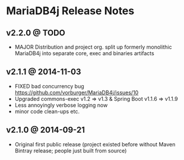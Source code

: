 MariaDB4j Release Notes
=======================

v2.2.0 @ TODO
---

* MAJOR Distribution and project org. split up formerly monolithic MariaDB4j into separate core, exec and binaries artifacts


v2.1.1 @ 2014-11-03
----

* FIXED bad concurrency bug https://github.com/vorburger/MariaDB4j/issues/10
* Upgraded commons-exec v1.2 => v1.3 & Spring Boot v1.1.6 => v1.1.9
* Less annoyingly verbose logging now
* minor code clean-ups etc.

v2.1.0 @ 2014-09-21
------

* Original first public release
  (project existed before without Maven Bintray release; people just built from source)
 
